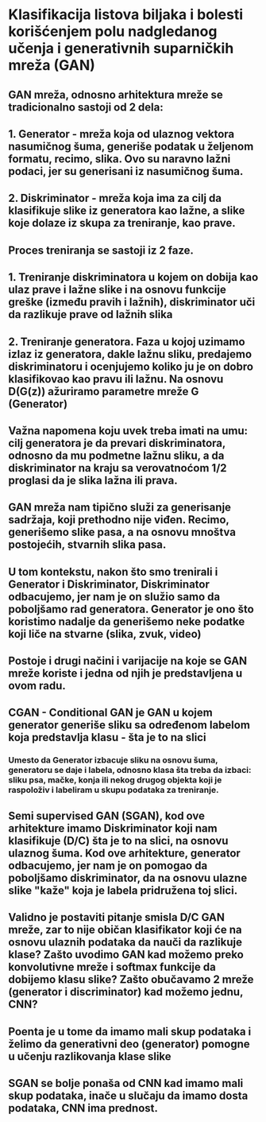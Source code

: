 # Klasifikacija listova biljaka i bolesti korišćenjem polu nadgledanog učenja i generativnih suparničkih mreža (GAN)

## GAN mreža, odnosno arhitektura mreže se tradicionalno sastoji od 2 dela:
## 1. Generator - mreža koja od ulaznog vektora nasumičnog šuma, generiše podatak u željenom formatu, recimo, slika. Ovo su naravno lažni podaci, jer su generisani iz nasumičnog šuma.

## 2. Diskriminator - mreža koja ima za cilj da klasifikuje slike iz generatora kao lažne, a slike koje dolaze iz skupa za treniranje, kao prave.

## Proces treniranja se sastoji iz 2 faze.
## 1. Treniranje diskriminatora u kojem on dobija kao ulaz prave i lažne slike i na osnovu funkcije greške (između pravih i lažnih), diskriminator uči da razlikuje prave od lažnih slika
## 2. Treniranje generatora. Faza u kojoj uzimamo izlaz iz generatora, dakle lažnu sliku, predajemo diskriminatoru i ocenjujemo koliko ju je on dobro klasifikovao kao pravu ili lažnu. Na osnovu D(G(z)) ažuriramo parametre mreže G (Generator)

## Važna napomena koju uvek treba imati na umu: cilj generatora je da prevari diskriminatora, odnosno da mu podmetne lažnu sliku, a da diskriminator na kraju sa verovatnoćom 1/2 proglasi da je slika lažna ili prava.

## GAN mreža nam tipično služi za generisanje sadržaja, koji prethodno nije viđen. Recimo, generišemo slike pasa, a na osnovu mnoštva postojećih, stvarnih slika pasa.
## U tom kontekstu, nakon što smo trenirali i Generator i Diskriminator, Diskriminator odbacujemo, jer nam je on služio samo da poboljšamo rad generatora. Generator je ono što koristimo nadalje da generišemo neke podatke koji liče na stvarne (slika, zvuk, video)

## Postoje i drugi načini i varijacije na koje se GAN mreže koriste i jedna od njih je predstavljena u ovom radu.
## CGAN - Conditional GAN je GAN u kojem generator generiše sliku sa određenom labelom koja predstavlja klasu - šta je to na slici
### Umesto da Generator izbacuje sliku na osnovu šuma, generatoru se daje i labela, odnosno klasa šta treba da izbaci: sliku psa, mačke, konja ili nekog drugog objekta koji je raspoloživ i labeliram u skupu podataka za treniranje.
## Semi supervised GAN (SGAN), kod ove arhitekture imamo Diskriminator koji nam klasifikuje (D/C) šta je to na slici, na osnovu ulaznog šuma. Kod ove arhitekture, generator odbacujemo, jer nam je on pomogao da poboljšamo diskriminator, da na osnovu ulazne slike "kaže" koja je labela pridružena toj slici.
## Validno je postaviti pitanje smisla D/C GAN mreže, zar to nije običan klasifikator koji će na osnovu ulaznih podataka da nauči da razlikuje klase? Zašto uvodimo GAN kad možemo preko konvolutivne mreže i softmax funkcije da dobijemo klasu slike? Zašto obučavamo 2 mreže (generator i discriminator) kad možemo jednu, CNN?

## Poenta je u tome da imamo mali skup podataka i želimo da generativni deo (generator) pomogne u učenju razlikovanja klase slike

## SGAN se bolje ponaša od CNN kad imamo mali skup podataka, inače u slučaju da imamo dosta podataka, CNN ima prednost.